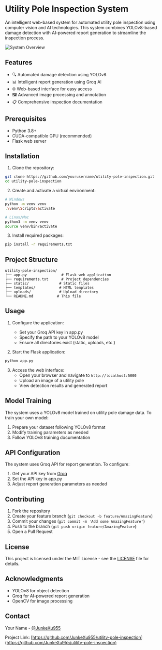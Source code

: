 # Utility Pole Inspection System

An intelligent web-based system for automated utility pole inspection using computer vision and AI technologies. This system combines YOLOv8-based damage detection with AI-powered report generation to streamline the inspection process.

![System Overview]([image.png](https://github.com/JunkeXu955/utility-pole-inspection/blob/main/img/Image.jpg))

## Features

- 🔍 Automated damage detection using YOLOv8
- 📊 Intelligent report generation using Groq AI
- 🌐 Web-based interface for easy access
- 🖼️ Advanced image processing and annotation
- 📋 Comprehensive inspection documentation

## Prerequisites

- Python 3.8+
- CUDA-compatible GPU (recommended)
- Flask web server

## Installation

1. Clone the repository:
```bash
git clone https://github.com/yourusername/utility-pole-inspection.git
cd utility-pole-inspection
```

2. Create and activate a virtual environment:
```bash
# Windows
python -m venv venv
.\venv\Scripts\activate

# Linux/Mac
python3 -m venv venv
source venv/bin/activate
```

3. Install required packages:
```bash
pip install -r requirements.txt
```

## Project Structure

```
utility-pole-inspection/
├── app.py                # Flask web application
├── requirements.txt      # Project dependencies
├── static/              # Static files
├── templates/           # HTML templates
├── uploads/             # Upload directory
└── README.md           # This file
```

## Usage

1. Configure the application:
   - Set your Groq API key in app.py
   - Specify the path to your YOLOv8 model
   - Ensure all directories exist (static, uploads, etc.)

2. Start the Flask application:
```bash
python app.py
```

3. Access the web interface:
   - Open your browser and navigate to `http://localhost:5000`
   - Upload an image of a utility pole
   - View detection results and generated report

## Model Training

The system uses a YOLOv8 model trained on utility pole damage data. To train your own model:

1. Prepare your dataset following YOLOv8 format
2. Modify training parameters as needed
3. Follow YOLOv8 training documentation

## API Configuration

The system uses Groq API for report generation. To configure:

1. Get your API key from [Groq](https://console.groq.com)
2. Set the API key in app.py
3. Adjust report generation parameters as needed

## Contributing

1. Fork the repository
2. Create your feature branch (`git checkout -b feature/AmazingFeature`)
3. Commit your changes (`git commit -m 'Add some AmazingFeature'`)
4. Push to the branch (`git push origin feature/AmazingFeature`)
5. Open a Pull Request

## License

This project is licensed under the MIT License - see the [LICENSE](LICENSE) file for details.

## Acknowledgments

- YOLOv8 for object detection
- Groq for AI-powered report generation
- OpenCV for image processing

## Contact

Your Name - [@JunkeXu955](https://www.linkedin.com/in/junke-xu-45b516244/)

Project Link: [https://github.com/JunkeXu955/utility-pole-inspection](https://github.com/JunkeXu955/utility-pole-inspection) 
